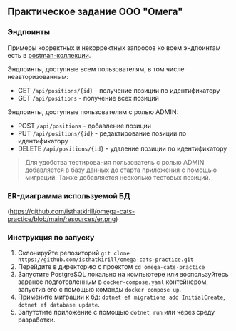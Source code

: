 ﻿## Практическое задание ООО "Омега"

### Эндпоинты

Примеры корректных и некорректных запросов ко всем эндпоинтам есть
в [postman-коллекции](https://github.com/isthatkirill/omega-cats-practice/blob/main/postman/requests.json).

Эндпоинты, доступные всем пользователям, в том числе неавторизованным:

- GET `/api/positions/{id}` - получение позиции по идентификатору
- GET `/api/positions` - получение всех позиций

Эндпоинты, доступные пользователям с ролью ADMIN:

- POST `/api/positions` - добавление позиции
- PUT `/api/positions/{id}` - редактирование позиции по идентификатору
- DELETE `/api/positions/{id}` - удаление позиции по идентификатору

> Для удобства тестирования пользователь с ролью ADMIN добавляется в базу данных до старта приложения с помощью
> миграций. Тажке добавляется несколько тестовых позиций.

### ER-диаграмма используемой БД

(https://github.com/isthatkirill/omega-cats-practice/blob/main/resources/er.png)

### Инструкция по запуску

1. Склонируйте репозиторий `git clone https://github.com/isthatkirill/omega-cats-practice.git`
2. Перейдите в директорию с проектом `cd omega-cats-practice`
3. Запустите PostgreSQL локально на компьютере или воспользуйтесь заранее подготовленным в `docker-compose.yaml`
   контейнером,
   запустив его с помощью команды `docker compose up`.
4. Примените миграции к бд: `dotnet ef migrations add InitialCreate`, `dotnet ef database update`.
5. Запутстите приложение с помощью `dotnet run` или через среду разработки.


